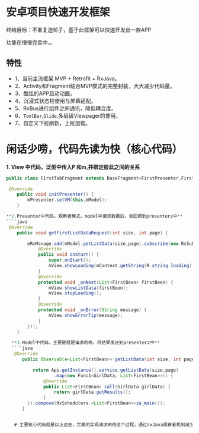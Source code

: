 # 安卓项目快速开发框架

  终结目标：不重复造轮子，基于此框架可以快速开发出一款APP

  功能在慢慢完善中。。

  ##  特性
  * 1、当前主流框架 MVP + Retrofit + RxJava。
  * 2、Activity和Fragment结合MVP模式的完整封装，大大减少代码量。
  * 3、酷炫的APP启动动画。
  * 4、沉浸式状态栏使用与屏幕适配。
  * 5、RxBus进行组件之间通讯，降低耦合度。
  * 6、``ToolBar``,``Glide``,多层级Viewpager的使用。
  * 7、自定义下拉刷新，上拉加载。

# 闲话少唠，代码先读为快（核心代码）
**1. View 中代码，泛型中传入P 和m,并绑定彼此之间的关系**
````java
public class FirstTabFragment extends BaseFragment<FirstPresenter,FirstModel>

 @Override
    public void initPresenter() {
        mPresenter.setVM(this,mModel);
    }

**2.Presenter中代码，观察者模式，model中请求数据后，会回调到presenterz中**
````java
 @Override
    public void getFirstListDataRequest(int size, int page) {

        mRxManage.add(mModel.getListData(size,page).subscribe(new RxSubscriber<List<FirstBean>>(mContext,false) {
            @Override
            public void onStart() {
                super.onStart();
                mView.showLoading(mContext.getString(R.string.loading));
            }
            @Override
            protected void _onNext(List<FirstBean> firstBeen) {
                mView.showListData(firstBeen);
                mView.stopLoading();
            }
            @Override
            protected void _onError(String message) {
                mView.showErrorTip(message);
            }
        }));
    }

  **3.Model中代码，主要是就是请求网络，将结果发送到presenterz中**
  ````java
   @Override
      public Observable<List<FirstBean>> getListData(int size, int page) {

          return Api.getInstance().service.getListData(size,page)
                  .map(new Func1<GirlData, List<FirstBean>>() {
              @Override
              public List<FirstBean> call(GirlData girlData) {
                  return girlData.getResults();
              }
        }).compose(RxSchedulers.<List<FirstBean>>io_main());
      }


   # 主要核心代码就是以上这些，完美的实现请求网络这个过程，通过rxJava观察者机制减少接口的使用，大大减少代码中无用的类！